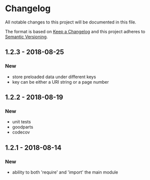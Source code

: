 # Changelog
All notable changes to this project will be documented in this file.

The format is based on [Keep a Changelog](http://keepachangelog.com/en/1.0.0/)
and this project adheres to [Semantic Versioning](http://semver.org/spec/v2.0.0.html).

## 1.2.3 - 2018-08-25
### New
- store preloaded data under different keys
- key can be either a URI string or a page number

## 1.2.2 - 2018-08-19
### New
- unit tests
- goodparts
- codecov

## 1.2.1 - 2018-08-14
### New
- ability to both 'require' and 'import' the main module
